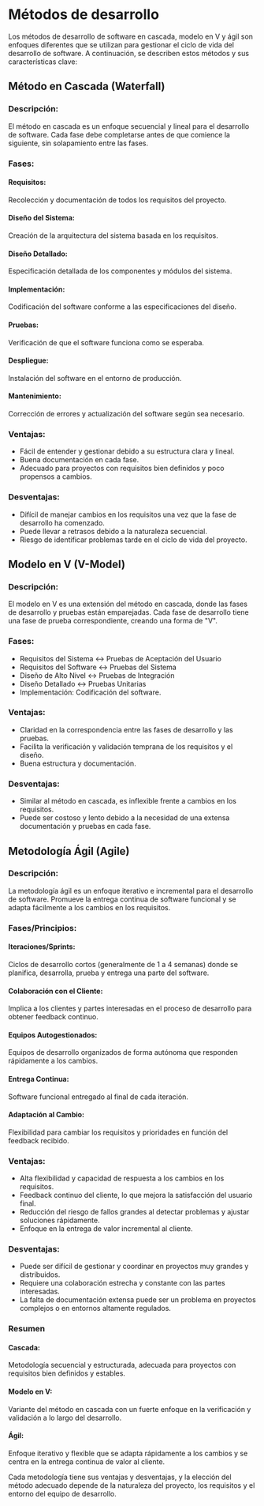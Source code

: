 # Métodos de desarrollo
Los métodos de desarrollo de software en cascada, modelo en V y ágil son enfoques diferentes que se utilizan para gestionar el ciclo de vida del desarrollo de software. A continuación, se describen estos métodos y sus características clave:

## Método en Cascada (Waterfall)
### Descripción:

El método en cascada es un enfoque secuencial y lineal para el desarrollo de software. Cada fase debe completarse antes de que comience la siguiente, sin solapamiento entre las fases.

### Fases:

#### Requisitos: 
Recolección y documentación de todos los requisitos del proyecto.
#### Diseño del Sistema: 
Creación de la arquitectura del sistema basada en los requisitos.
#### Diseño Detallado: 
Especificación detallada de los componentes y módulos del sistema.
#### Implementación: 
Codificación del software conforme a las especificaciones del diseño.
#### Pruebas: 
Verificación de que el software funciona como se esperaba.
#### Despliegue: 
Instalación del software en el entorno de producción.
#### Mantenimiento: 
Corrección de errores y actualización del software según sea necesario.

### Ventajas:

- Fácil de entender y gestionar debido a su estructura clara y lineal.
- Buena documentación en cada fase.
- Adecuado para proyectos con requisitos bien definidos y poco propensos a cambios.

### Desventajas:

- Difícil de manejar cambios en los requisitos una vez que la fase de desarrollo ha comenzado.
- Puede llevar a retrasos debido a la naturaleza secuencial.
- Riesgo de identificar problemas tarde en el ciclo de vida del proyecto.
## Modelo en V (V-Model)

### Descripción:

El modelo en V es una extensión del método en cascada, donde las fases de desarrollo y pruebas están emparejadas. Cada fase de desarrollo tiene una fase de prueba correspondiente, creando una forma de "V".
### Fases:

- Requisitos del Sistema ↔ Pruebas de Aceptación del Usuario
- Requisitos del Software ↔ Pruebas del Sistema
- Diseño de Alto Nivel ↔ Pruebas de Integración
- Diseño Detallado ↔ Pruebas Unitarias
- Implementación: Codificación del software.

### Ventajas:

- Claridad en la correspondencia entre las fases de desarrollo y las pruebas.
- Facilita la verificación y validación temprana de los requisitos y el diseño.
- Buena estructura y documentación.

### Desventajas:

- Similar al método en cascada, es inflexible frente a cambios en los requisitos.
- Puede ser costoso y lento debido a la necesidad de una extensa documentación y pruebas en cada fase.

## Metodología Ágil (Agile)
### Descripción:

La metodología ágil es un enfoque iterativo e incremental para el desarrollo de software. Promueve la entrega continua de software funcional y se adapta fácilmente a los cambios en los requisitos.

### Fases/Principios:

#### Iteraciones/Sprints:
Ciclos de desarrollo cortos (generalmente de 1 a 4 semanas) donde se planifica, desarrolla, prueba y entrega una parte del software.
#### Colaboración con el Cliente: 
Implica a los clientes y partes interesadas en el proceso de desarrollo para obtener feedback continuo.
#### Equipos Autogestionados: 
Equipos de desarrollo organizados de forma autónoma que responden rápidamente a los cambios.
#### Entrega Continua: 
Software funcional entregado al final de cada iteración.
#### Adaptación al Cambio: 
Flexibilidad para cambiar los requisitos y prioridades en función del feedback recibido.

### Ventajas:

- Alta flexibilidad y capacidad de respuesta a los cambios en los requisitos.
- Feedback continuo del cliente, lo que mejora la satisfacción del usuario final.
- Reducción del riesgo de fallos grandes al detectar problemas y ajustar soluciones rápidamente.
- Enfoque en la entrega de valor incremental al cliente.

### Desventajas:

- Puede ser difícil de gestionar y coordinar en proyectos muy grandes y distribuidos.
- Requiere una colaboración estrecha y constante con las partes interesadas.
- La falta de documentación extensa puede ser un problema en proyectos complejos o en entornos altamente regulados.

### Resumen
#### Cascada: 
Metodología secuencial y estructurada, adecuada para proyectos con requisitos bien definidos y estables.
#### Modelo en V: 
Variante del método en cascada con un fuerte enfoque en la verificación y validación a lo largo del desarrollo.
#### Ágil: 
Enfoque iterativo y flexible que se adapta rápidamente a los cambios y se centra en la entrega continua de valor al cliente.

Cada metodología tiene sus ventajas y desventajas, y la elección del método adecuado depende de la naturaleza del proyecto, los requisitos y el entorno del equipo de desarrollo.